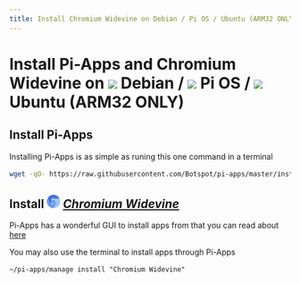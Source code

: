 ```yaml
---
title: Install Chromium Widevine on Debian / Pi OS / Ubuntu (ARM32 ONLY) | Pi-Apps
---
```

# Install Pi-Apps and Chromium Widevine on <img src=https://www.vectorlogo.zone/logos/debian/debian-icon.svg height=20 /> Debian / <img src=https://www.vectorlogo.zone/logos/raspberrypi/raspberrypi-icon.svg height=20 /> Pi OS / <img src=https://www.vectorlogo.zone/logos/ubuntu/ubuntu-icon.svg height=20 /> Ubuntu (ARM32 ONLY)
## Install Pi-Apps

Installing Pi-Apps is as simple as runing this one command in a terminal
```bash
wget -qO- https://raw.githubusercontent.com/Botspot/pi-apps/master/install | bash
```
## Install <img src="/img/app-icons/Chromium Widevine/icon-64.png" height=24> ***[Chromium Widevine](https://github.com/Botspot/pi-apps/tree/master/apps/Chromium%20Widevine)***
Pi-Apps has a wonderful GUI to install apps from that you can read about [here](/wiki/getting-started/running-pi-apps/)
        
You may also use the terminal to install apps through Pi-Apps
```
~/pi-apps/manage install "Chromium Widevine"
```
